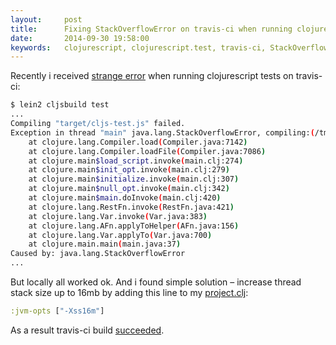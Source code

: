 ```yaml
---
layout:     post
title:      Fixing StackOverflowError on travis-ci when running clojurescript tests
date:       2014-09-30 19:58:00
keywords:   clojurescript, clojurescript.test, travis-ci, StackOverflowError
---
```


Recently i received [strange error](https://travis-ci.org/nvbn/subman/builds/33592994#L705)
when running clojurescript tests on travis-ci:

~~~bash
$ lein2 cljsbuild test
...
Compiling "target/cljs-test.js" failed.
Exception in thread "main" java.lang.StackOverflowError, compiling:(/tmp/form-init311799534829133165.clj:1:89)
	at clojure.lang.Compiler.load(Compiler.java:7142)
	at clojure.lang.Compiler.loadFile(Compiler.java:7086)
	at clojure.main$load_script.invoke(main.clj:274)
	at clojure.main$init_opt.invoke(main.clj:279)
	at clojure.main$initialize.invoke(main.clj:307)
	at clojure.main$null_opt.invoke(main.clj:342)
	at clojure.main$main.doInvoke(main.clj:420)
	at clojure.lang.RestFn.invoke(RestFn.java:421)
	at clojure.lang.Var.invoke(Var.java:383)
	at clojure.lang.AFn.applyToHelper(AFn.java:156)
	at clojure.lang.Var.applyTo(Var.java:700)
	at clojure.main.main(main.java:37)
Caused by: java.lang.StackOverflowError
...
~~~
But locally all worked ok. And i found simple solution &ndash; increase thread stack size up to 16mb
by adding this line to my [project.clj](https://github.com/nvbn/subman/blob/bcc276d1cb0f088657a5f4d55ad4195d94900eb6/project.clj#L65):

~~~clojure
:jvm-opts ["-Xss16m"]
~~~
As a result travis-ci build [succeeded](https://travis-ci.org/nvbn/subman/builds/36685603).
